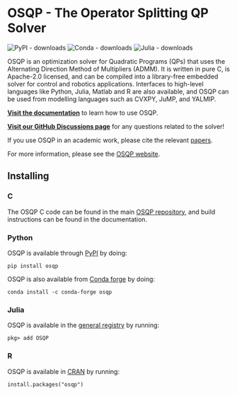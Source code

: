 # OSQP - The Operator Splitting QP Solver

![PyPI - downloads](https://img.shields.io/pypi/dm/osqp.svg?label=Pypi%20downloads)
![Conda - downloads](https://img.shields.io/conda/dn/conda-forge/osqp.svg?label=Conda%20downloads)
![Julia - downloads](https://img.shields.io/endpoint?url=https%3A%2F%2Fpkgs.genieframework.com%2Fapi%2Fv1%2Fbadge%2FOSQP&label=Julia%20downloads)

OSQP is an optimization solver for Quadratic Programs (QPs) that uses the Alternating Direction Method of Multipliers (ADMM).
It is written in pure C, is Apache-2.0 licensed, and can be compiled into a library-free embedded solver for control and robotics applications.
Interfaces to high-level languages like Python, Julia, Matlab and R are also available, and OSQP can be used from
modelling languages such as CVXPY, JuMP, and YALMIP.

[**Visit the documentation**](https://osqp.org/docs/) to learn how to use OSQP.

[**Visit our GitHub Discussions page**](https://github.com/orgs/osqp/discussions) for any questions related to the solver!

If you use OSQP in an academic work, please cite the relevant [papers](https://osqp.org/citing/).

For more information, please see the [OSQP website](https://osqp.org).

## Installing

### C

The OSQP C code can be found in the main [OSQP repository](https://github.com/osqp/osqp), and build instructions
can be found in the documentation.

### Python

OSQP is available through [PyPI](https://pypi.org/project/osqp/) by doing:
```
pip install osqp
```

OSQP is also available from [Conda forge](https://anaconda.org/conda-forge/osqp) by doing:
```
conda install -c conda-forge osqp
```

### Julia

OSQP is available in the [general registry](https://juliahub.com/ui/Packages/OSQP/BVtcb) by running:
```
pkg> add OSQP
```

### R

OSQP is available in [CRAN](https://cran.r-project.org/web/packages/osqp/) by running:
```
install.packages("osqp")
```
